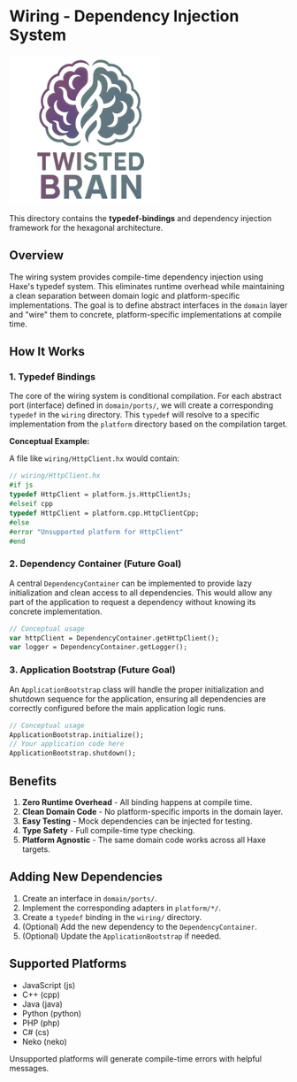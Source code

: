 # Wiring - Dependency Injection System

![Agentic Haxe Logo](/assets/logo.png)

This directory contains the **typedef-bindings** and dependency injection framework for the hexagonal architecture.

## Overview

The wiring system provides compile-time dependency injection using Haxe's typedef system. This eliminates runtime overhead while maintaining a clean separation between domain logic and platform-specific implementations. The goal is to define abstract interfaces in the `domain` layer and "wire" them to concrete, platform-specific implementations at compile time.

## How It Works

### 1. Typedef Bindings

The core of the wiring system is conditional compilation. For each abstract port (interface) defined in `domain/ports/`, we will create a corresponding `typedef` in the `wiring` directory. This `typedef` will resolve to a specific implementation from the `platform` directory based on the compilation target.

**Conceptual Example:**

A file like `wiring/HttpClient.hx` would contain:

```haxe
// wiring/HttpClient.hx
#if js
typedef HttpClient = platform.js.HttpClientJs;
#elseif cpp
typedef HttpClient = platform.cpp.HttpClientCpp;
#else
#error "Unsupported platform for HttpClient"
#end
```

### 2. Dependency Container (Future Goal)

A central `DependencyContainer` can be implemented to provide lazy initialization and clean access to all dependencies. This would allow any part of the application to request a dependency without knowing its concrete implementation.

```haxe
// Conceptual usage
var httpClient = DependencyContainer.getHttpClient();
var logger = DependencyContainer.getLogger();
```

### 3. Application Bootstrap (Future Goal)

An `ApplicationBootstrap` class will handle the proper initialization and shutdown sequence for the application, ensuring all dependencies are correctly configured before the main application logic runs.

```haxe
// Conceptual usage
ApplicationBootstrap.initialize();
// Your application code here
ApplicationBootstrap.shutdown();
```

## Benefits

1.  **Zero Runtime Overhead** - All binding happens at compile time.
2.  **Clean Domain Code** - No platform-specific imports in the domain layer.
3.  **Easy Testing** - Mock dependencies can be injected for testing.
4.  **Type Safety** - Full compile-time type checking.
5.  **Platform Agnostic** - The same domain code works across all Haxe targets.

## Adding New Dependencies

1.  Create an interface in `domain/ports/`.
2.  Implement the corresponding adapters in `platform/*/`.
3.  Create a `typedef` binding in the `wiring/` directory.
4.  (Optional) Add the new dependency to the `DependencyContainer`.
5.  (Optional) Update the `ApplicationBootstrap` if needed.

## Supported Platforms

- JavaScript (js)
- C++ (cpp)
- Java (java)
- Python (python)
- PHP (php)
- C# (cs)
- Neko (neko)

Unsupported platforms will generate compile-time errors with helpful messages.